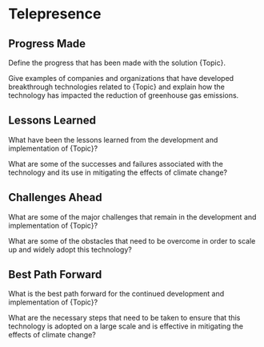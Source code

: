 # Telepresence

## Progress Made

Define the progress that has been made with the solution {Topic}.

Give examples of companies and organizations that have developed breakthrough technologies related to {Topic} and explain how the technology has impacted the reduction of greenhouse gas emissions.

## Lessons Learned

What have been the lessons learned from the development and implementation of {Topic}?

What are some of the successes and failures associated with the technology and its use in mitigating the effects of climate change?

## Challenges Ahead

What are some of the major challenges that remain in the development and implementation of {Topic}?

What are some of the obstacles that need to be overcome in order to scale up and widely adopt this technology?

## Best Path Forward

What is the best path forward for the continued development and implementation of {Topic}?

What are the necessary steps that need to be taken to ensure that this technology is adopted on a large scale and is effective in mitigating the effects of climate change?
